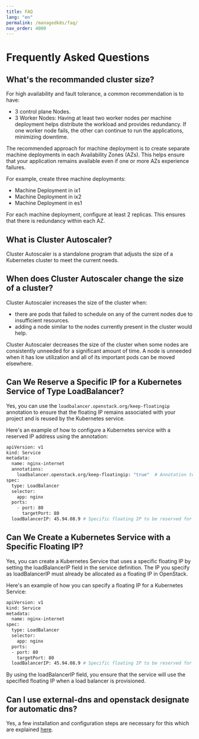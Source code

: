 ```yaml
---
title: FAQ
lang: "en"
permalink: /managedk8s/faq/
nav_order: 4000
---
```

# Frequently Asked Questions

## What's the recommanded cluster size?
For high availability and fault tolerance, a common recommendation is to have:
- 3 control plane Nodes.
- 3 Worker Nodes: Having at least two worker nodes per machine deployment helps distribute the workload and provides redundancy. If one worker node fails, the other can continue to run the applications, minimizing downtime.

The recommended approach for machine deployment is to create separate machine deployments in each Availability Zones (AZs). This helps ensure that your application remains available even if one or more AZs experience failures.

For example, create three machine deployments:
 * Machine Deployment in ix1
 * Machine Deployment in ix2
 * Machine Deployment in es1

For each machine deployment, configure at least 2 replicas. This ensures that there is redundancy within each AZ.

## What is Cluster Autoscaler?
Cluster Autoscaler is a standalone program that adjusts the size of a Kubernetes cluster to meet the current needs.

## When does Cluster Autoscaler change the size of a cluster?
Cluster Autoscaler increases the size of the cluster when:
  - there are pods that failed to schedule on any of the current nodes due to insufficient resources.
  - adding a node similar to the nodes currently present in the cluster would help.

Cluster Autoscaler decreases the size of the cluster when some nodes are consistently unneeded for a significant amount of time. A node is unneeded when it has low utilization and all of its important pods can be moved elsewhere.

## Can We Reserve a Specific IP for a Kubernetes Service of Type LoadBalancer?
Yes, you can use the `loadbalancer.openstack.org/keep-floatingip` annotation to ensure that the floating IP remains associated with your project and is reused by the Kubernetes service.

Here's an example of how to configure a Kubernetes service with a reserved IP address using the annotation:
```bash
apiVersion: v1
kind: Service
metadata:
  name: nginx-internet
  annotations:
    loadbalancer.openstack.org/keep-floatingip: "true"  # Annotation to keep the floating IP in the project
spec:
  type: LoadBalancer
  selector:
    app: nginx
  ports:
    - port: 80
      targetPort: 80
  loadBalancerIP: 45.94.08.9 # Specific floating IP to be reserved for the service
```

## Can We Create a Kubernetes Service with a Specific Floating IP?
Yes, you can create a Kubernetes Service that uses a specific floating IP by setting the loadBalancerIP field in the service definition. The IP you specify as loadBalancerIP must already be allocated as a floating IP in OpenStack.

Here's an example of how you can specify a floating IP for a Kubernetes Service:
```bash 
apiVersion: v1
kind: Service
metadata:
  name: nginx-internet
spec:
  type: LoadBalancer
  selector:
    app: nginx
  ports:
  - port: 80
    targetPort: 80
  loadBalancerIP: 45.94.08.9 # Specific floating IP to be reserved for the service
```
By using the loadBalancerIP field, you ensure that the service will use the specified floating IP when a load balancer is provisioned.

## Can I use external-dns and openstack designate for automatic dns?

Yes, a few installation and configuration steps are necessary for this which are explained [here](/managedk8s/faq/automatic_dns).

